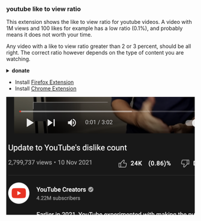 ### youtube like to view ratio

This extension shows the like to view ratio for youtube videos.
A video with 1M views and 100 likes for example has a low ratio (0.1%), and probably means it does not worth your time.

Any video with a like to view ratio greater than 2 or 3 percent, should be all right.
The correct ratio however depends on the type of content you are watching.
  

<details>
<summary> <b>donate</b> </summary>
<p>

```
bitcoin: bc1qj78jrgsemj7qhgmht4gjmuwz3shrzk3evnv6kd
```
<img src="./assets/bc1qj78jrgsemj7qhgmht4gjmuwz3shrzk3evnv6kd.jpg" alt="bc1qj78jrgsemj7qhgmht4gjmuwz3shrzk3evnv6kd" title="Donate to bc1qj78jrgsemj7qhgmht4gjmuwz3shrzk3evnv6kd" width="240px" border="0" />
</summary>

</p>
</details>

<p></p>

- Install [Firefox Extension](https://addons.mozilla.org/en-US/firefox/addon/youtube-like-to-view-ratio/)
- Install [Chrome Extension](https://chrome.google.com/webstore/detail/youtube-like-to-view-rati/pjkjdnlpbfcociacjalpklkpebephmha)




![(like to view)%](./assets/readme.png)


